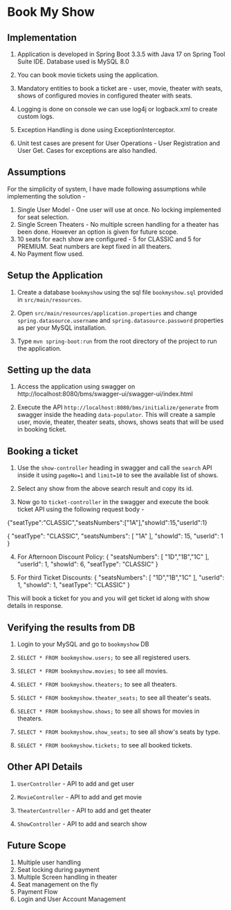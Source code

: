 # Book My Show

## Implementation

1. Application is developed in Spring Boot 3.3.5 with Java 17 on Spring Tool Suite IDE. Database used is MySQL 8.0

2. You can book movie tickets using the application.

3. Mandatory entities to book a ticket are - user, movie, theater with seats, shows of configured movies in configured theater with seats.

4. Logging is done on console we can use log4j or logback.xml to create custom logs.

5. Exception Handling is done using ExceptionInterceptor. 

6. Unit test cases are present for User Operations - User Registration and User Get. Cases for exceptions are also handled.


## Assumptions

For the simplicity of system, I have made following assumptions while implementing the solution -

1. Single User Model - One user will use at once. No locking implemented for seat selection. 
2. Single Screen Theaters - No multiple screen handling for a theater has been done. However an option is given for future scope.
3. 10 seats for each show are configured - 5 for CLASSIC and 5 for PREMIUM. Seat numbers are kept fixed in all theaters. 
4. No Payment flow used.


## Setup the Application

1. Create a database `bookmyshow` using the sql file `bookmyshow.sql` provided in `src/main/resources`.

2. Open `src/main/resources/application.properties` and change `spring.datasource.username` and `spring.datasource.password` properties as per your MySQL installation.

3. Type `mvn spring-boot:run` from the root directory of the project to run the application.


## Setting up the data

1. Access the application using swagger on http://localhost:8080/bms/swagger-ui/swagger-ui/index.html

2. Execute the API `http://localhost:8080/bms/initialize/generate` from swagger inside the heading `data-populator`. This will create a sample user, movie, theater, theater seats, shows, shows seats that will be used in booking ticket.


## Booking a ticket

1. Use the `show-controller` heading in swagger and call the `search` API inside it using `pageNo=1` and `limit=10` to see the available list of shows.

2. Select any show from the above search result and copy its id.

3. Now go to `ticket-controller` in the swagger and  execute the book ticket API using the following request body - 

{"seatType":"CLASSIC","seatsNumbers":["1A"],"showId":15,"userId":1}

{
  "seatType": "CLASSIC",
  "seatsNumbers": [
    "1A"
  ],
  "showId": 15,
  "userId": 1
}

4. For Afternoon Discount Policy:
{
  "seatsNumbers": [
    "1D","1B","1C"
  ],
  "userId": 1,
  "showId": 6,
  "seatType": "CLASSIC"
}

5. For third Ticket Discounts:
{
  "seatsNumbers": [
    "1D","1B","1C"
  ],
  "userId": 1,
  "showId": 1,
  "seatType": "CLASSIC"
}

This will book a ticket for you and you will get ticket id along with show details in response.


## Verifying the results from DB

1. Login to your MySQL and go to `bookmyshow` DB

2. `SELECT * FROM bookmyshow.users;` to see all registered users.

3. `SELECT * FROM bookmyshow.movies;` to see all movies.

4. `SELECT * FROM bookmyshow.theaters;` to see all theaters.

5. `SELECT * FROM bookmyshow.theater_seats;` to see all theater's seats.

6. `SELECT * FROM bookmyshow.shows;` to see all shows for movies in theaters.

7. `SELECT * FROM bookmyshow.show_seats;` to see all show's seats by type.

8. `SELECT * FROM bookmyshow.tickets;` to see all booked tickets.


## Other API Details

1. `UserController` -  API to add and get user

2. `MovieController` - API to add and get movie

3. `TheaterController` - API to add and get theater

4. `ShowController` - API to add and search show


## Future Scope

1. Multiple user handling 
2. Seat locking during payment
3. Multiple Screen handling in theater
4. Seat management on the fly
5. Payment Flow
6. Login and User Account Management
